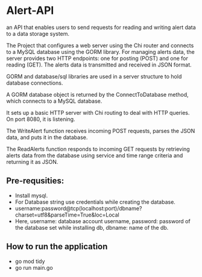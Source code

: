 # Alert-API
an API that enables users to send requests for reading and writing alert data to a data storage system.

The Project that configures a web server using the Chi router and connects to a MySQL database using the GORM library. For managing alerts data, the server provides two HTTP endpoints: one for posting (POST) and one for reading (GET). The alerts data is transmitted and received in JSON format.

GORM and database/sql libraries are used in a server structure to hold database connections.

A GORM database object is returned by the ConnectToDatabase method, which connects to a MySQL database.

It sets up a basic HTTP server with Chi routing to deal with HTTP queries. On port 8080, it is listening.

The WriteAlert function receives incoming POST requests, parses the JSON data, and puts it in the database.

The ReadAlerts function responds to incoming GET requests by retrieving alerts data from the database using service and time range criteria and returning it as JSON.

## Pre-requsities:
* Install mysql.
* For Database string use credentials while creating the database.
* username:password@tcp(localhost:port)/dbname?charset=utf8&parseTime=True&loc=Local
* Here, username: database account username, password: password of the database set while installing db, dbname: name of the db.

## How to run the application
* go mod tidy
* go run main.go
